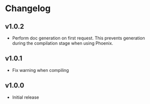 # Changelog

## v1.0.2

- Perform doc generation on first request. This prevents generation during the
  compilation stage when using Phoenix.

## v1.0.1

- Fix warning when compiling


## v1.0.0

- Initial release

